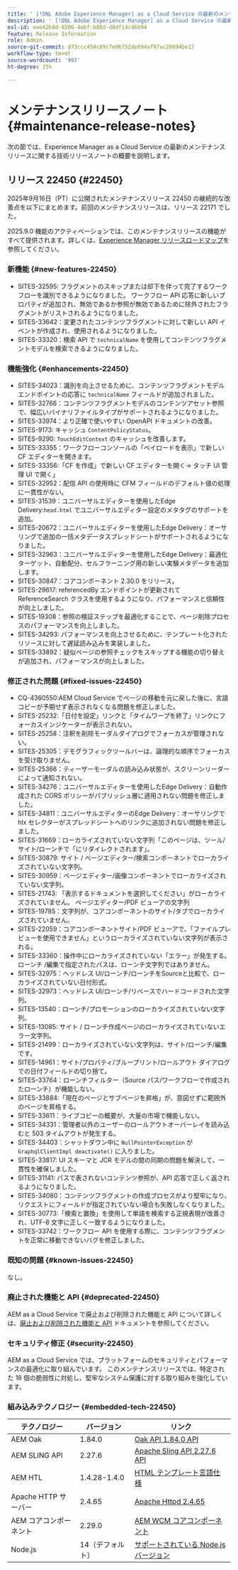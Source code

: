 ```yaml
---
title: ' [!DNL Adobe Experience Manager] as a Cloud Service の最新のメンテナンスリリースノート。'
description: ' [!DNL Adobe Experience Manager] as a Cloud Service の最新のメンテナンスリリースノート。'
exl-id: eee42b4d-9206-4ebf-b88d-d8df14c46094
feature: Release Information
role: Admin
source-git-commit: d73ccc454c89c7e06752de694af97ac26694be17
workflow-type: tm+mt
source-wordcount: '902'
ht-degree: 25%

---
```



# メンテナンスリリースノート {#maintenance-release-notes}

次の節では、Experience Manager as a Cloud Service の最新のメンテナンスリリースに関する技術リリースノートの概要を説明します。

## リリース 22450 {#22450}

2025年9月16日（PT）に公開されたメンテナンスリリース 22450 の継続的な改善点を以下にまとめます。前回のメンテナンスリリースは、リリース 22171 でした。

2025.9.0 機能のアクティベーションでは、このメンテナンスリリースの機能がすべて提供されます。詳しくは、[Experience Manager リリースロードマップ](https://experienceleague.adobe.com/ja/docs/experience-manager-release-information/aem-release-updates/update-releases-roadmap)を参照してください。

### 新機能 {#new-features-22450}

* SITES-32595: フラグメントのスキップまたは却下を伴って完了するワークフローを識別できるようになりました。 ワークフロー API 応答に新しいプロパティが追加され、無効であるか参照が無効であるために除外されたフラグメントがリストされるようになりました。
* SITES-33642：変更されたコンテンツフラグメントに対して新しい API イベントが作成され、使用されるようになりました。
* SITES-33320：検索 API で `technicalName` を使用してコンテンツフラグメントモデルを検索できるようになりました。

### 機能強化 {#enhancements-22450}

* SITES-34023：識別を向上させるために、コンテンツフラグメントモデルエンドポイントの応答に `technicalName` フィールドが追加されました。
* SITES-32766：コンテンツフラグメントモデルのコンテンツアセット参照で、幅広いバイナリファイルタイプがサポートされるようになりました。
* SITES-33974：より正確で使いやすい OpenAPI ドキュメントの改善。
* SITES-9173: キャッシュ `ContentPolicyStatus`。
* SITES-9290: `TouchEditContext` のキャッシュを改善します。
* SITES-33355：ワークフローコンソールの「ペイロードを表示」で新しい CF エディターを開きます。
* SITES-33356:「CF を作成」で新しい CF エディターを開く→ タッチ UI 管理 UI で開く」
* SITES-32952：配信 API の使用時に CFM フィールドのデフォルト値の処理に一貫性がない。
* SITES-31539：ユニバーサルエディターを使用したEdge Delivery:`head.html` でユニバーサルエディター設定のメタタグのサポートを追加。
* SITES-20672：ユニバーサルエディターを使用したEdge Delivery：オーサリングで追加の一括メタデータスプレッドシートがサポートされるようになりました。
* SITES-32963：ユニバーサルエディターを使用したEdge Delivery：最適化ターゲット、自動配分、セルフラーニング用の新しい実験メタデータを追加します。
* SITES-30847：コアコンポーネント 2.30.0 をリリース。
* SITES-29617: referencedBy エンドポイントが更新されて ReferenceSearch クラスを使用するようになり、パフォーマンスと信頼性が向上しました。
* SITES-19308：参照の検証ステップを最適化することで、ページ削除プロセスのパフォーマンスを向上しました。
* SITES-34293: パフォーマンスを向上させるために、テンプレート化されたリソースに対して遅延読み込みを実装しました。
* SITES-33892：疑似ページの参照チェックをスキップする機能の切り替えが追加され、パフォーマンスが向上しました。

### 修正された問題 {#fixed-issues-22450}

* CQ-4360550:AEM Cloud Service でページの移動を元に戻した後に、言語コピーが予期せず表示されなくなる問題を修正しました。
* SITES-25232:「日付を設定」リンクと「タイムワープを終了」リンクにフォーカスインジケーターが表示されない。
* SITES-25258：注釈を削除モーダルダイアログでフォーカスが管理されない。
* SITES-25305：デモグラフィックツールバーは、論理的な順序でフォーカスを受け取りません。
* SITES-25366：ティーザーモーダルの読み込み状態が、スクリーンリーダーによって通知されない。
* SITES-34276：ユニバーサルエディターを使用したEdge Delivery：自動作成された CORS ポリシーがパブリッシュ層に適用されない問題を修正しました。
* SITES-34811：ユニバーサルエディターのEdge Delivery：オーサリングで hlx セレクターがスプレッドシートへのリンクに追加されない問題を修正しました。
* SITES-31669：ローカライズされていない文字列「このページは、ツール/サイト/ローンチで「にリダイレクトされます」。
* SITES-30879: サイト / ページエディター/検索コンポーネントでローカライズされていない文字列。
* SITES-30959：ページエディター/画像コンポーネントでローカライズされていない文字列。
* SITES-21743: 「表示するドキュメントを選択してください」がローカライズされていません。 ページエディター/PDF ビューアの文字列
* SITES-19785：文字列が、コアコンポーネントのサイト/タブでローカライズされていません。
* SITES-22059：コアコンポーネントサイト/PDF ビューアで、「ファイルプレビューを使用できません」というローカライズされていない文字列が表示される。
* SITES-33360：操作中にローカライズされていない「エラー」が発生する。 ローンチ /編集で指定されたパスは、ローンチ文字列ではありません。
* SITES-32975：ヘッドレス UI/ローンチ/ローンチをSourceと比較で、ローカライズされていない日付形式。
* SITES-32973：ヘッドレス UI/ローンチ/リベースでハードコードされた文字列。
* SITES-13540：ローンチ/プロモーションのローカライズされていない文字列。
* SITES-13085: サイト / ローンチ作成ページのローカライズされていないエラー文字列。
* SITES-21499：ローカライズされていない文字列は、サイト/ローンチ/編集です。
* SITES-14961：サイト/プロパティ/ブループリント/ロールアウト ダイアログでの日付フィールドの切り捨て。
* SITES-33764：ローンチフィルター（Source パス/ワークフローで作成されたローンチ）が機能しない。
* SITES-33884:「現在のページとサブページを昇格」が、意図せずに範囲外のページを昇格する。
* SITES-33611：ライブコピーの概要が、大量の市場で機能しない。
* SITES-34331：管理者以外のユーザーのロールアウトオーバーレイを読み込むと 503 タイムアウトが発生する。
* SITES-34403：シャットダウン中に `NullPointerException` が `GraphqlClientImpl deactivate()` に入りました。
* SITES-33817: UI スキーマと JCR モデルの間の同期の問題を解決して、一貫性を確保しました。
* SITES-31141: パスで表されないコンテンツ参照が、API 応答で正しく返されるようになりました。
* SITES-34080：コンテンツフラグメントの作成プロセスがより堅牢になり、リクエストにフィールドが指定されていない場合も失敗しなくなりました。
* SITES-30773:「検索と置換」を使用して単語を検索する正規表現が改善され、UTF-8 文字に正しく一致するようになりました。
* SITES-33742：ワークフロー API を使用する際に、コンテンツフラグメントを正常に移動できないバグを修正しました。

### 既知の問題 {#known-issues-22450}

なし。

### 廃止された機能と API {#deprecated-22450}

AEM as a Cloud Service で廃止および削除された機能と API について詳しくは、[廃止および削除された機能と API](/help/release-notes/deprecated-removed-features.md) ドキュメントを参照してください。

### セキュリティ修正 {#security-22450}

AEM as a Cloud Service では、プラットフォームのセキュリティとパフォーマンスの最適化に取り組んでいます。 このメンテナンスリリースでは、特定された 18 個の脆弱性に対処し、堅牢なシステム保護に対する取り組みを強化しています。

### 組み込みテクノロジー {#embedded-tech-22450}

| テクノロジー | バージョン | リンク |
|---|---|---|
| AEM Oak | 1.84.0 | [Oak API 1.84.0 API](https://www.javadoc.io/doc/org.apache.jackrabbit/oak-api/1.84/index.html) |
| AEM SLING API | 2.27.6 | [Apache Sling API 2.27.6 API](https://www.javadoc.io/doc/org.apache.sling/org.apache.sling.api/latest/index.html) |
| AEM HTL | 1.4.28-1.4.0 | [HTML テンプレート言語仕様](https://github.com/adobe/htl-spec) |
| Apache HTTP サーバー | 2.4.65 | [Apache Httpd 2.4.65](https://apache.googlesource.com/httpd/+/refs/tags/2.4.65/CHANGES) |
| AEM コアコンポーネント | 2.29.0 | [AEM WCM コアコンポーネント](https://github.com/adobe/aem-core-wcm-components) |
| Node.js | 14（デフォルト） | [サポートされている Node.js バージョン](https://experienceleague.adobe.com/ja/docs/experience-manager-cloud-service/content/implementing/developing/developing-with-front-end-pipelines#node-versions) |
